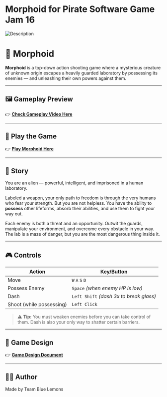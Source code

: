 # Morphoid for Pirate Software Game Jam 16
![Description](Assets/Morphoid_README.gif)

# 🧬 Morphoid

**Morphoid** is a top-down action shooting game where a mysterious creature of unknown origin escapes a heavily guarded laboratory by possessing its enemies — and unleashing their own powers against them.

---

## 🖼️ Gameplay Preview

👉 [**Check Gameplay Video Here**]()  

---

## 🔗 Play the Game

👉 [**Play Morphoid Here**](https://naokyan.itch.io/morphoid)  

---

## 🌌 Story

You are an alien — powerful, intelligent, and imprisoned in a human laboratory.

Labeled a weapon, your only path to freedom is through the very humans who fear your strength. But you are not helpless. You have the ability to **possess** other lifeforms, absorb their abilities, and use them to fight your way out.

Each enemy is both a threat and an opportunity. Outwit the guards, manipulate your environment, and overcome every obstacle in your way. The lab is a maze of danger, but you are the most dangerous thing inside it.

---

## 🎮 Controls

| Action               | Key/Button               |
|----------------------|--------------------------|
| Move                 | `W` `A` `S` `D`          |
| Possess Enemy        | `Space` *(when enemy HP is low)* |
| Dash                 | `Left Shift` *(dash 3x to break glass)* |
| Shoot (while possessing) | `Left Click`        |

> ⚠️ **Tip:** You must weaken enemies before you can take control of them. Dash is also your only way to shatter certain barriers.

---

## 📜 Game Design

👉 [**Game Design Document**](https://docs.google.com/document/d/1DjM0nWCqfb6M-UoZSWe5QQhSUHkYICHYHMrT9opPPbE/edit?usp=sharing)  

---

## 👨‍💻 Author

Made by Team Blue Lemons